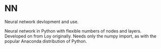 # NN
Neural network devlopment and use.

Neural network in Python with flexible numbers of nodes and layers.
Developed on from Loy originally.
Needs only the numpy import, as with the popular Anaconda distribution of Python.
